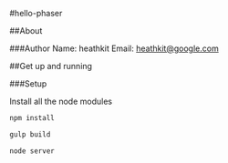 #hello-phaser

##About


###Author
Name: heathkit
Email: heathkit@google.com

##Get up and running

###Setup

Install all the node modules
```sh
npm install

gulp build

node server
```

